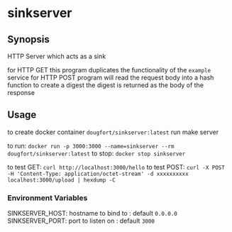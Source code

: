 # sinkserver

## Synopsis

HTTP Server which acts as a sink

for HTTP GET this program duplicates the functionality of the `example` service
for HTTP POST program will read the request body into a hash function to create a digest
the digest is returned as the body of the response

## Usage

to create docker container `dougfort/sinkserver:latest` run make server

to run:  `docker run -p 3000:3000 --name=sinkserver --rm dougfort/sinkserver:latest`
to stop: `docker stop sinkserver`

to test GET: `curl http://localhost:3000/hello`
to test POST: `curl -X POST -H 'Content-Type: application/octet-stream' -d xxxxxxxxxx localhost:3000/upload | hexdump -C`

### Environment Variables

SINKSERVER_HOST: hostname to bind to : default `0.0.0.0`
SINKSERVER_PORT: port to listen on   : default `3000`
